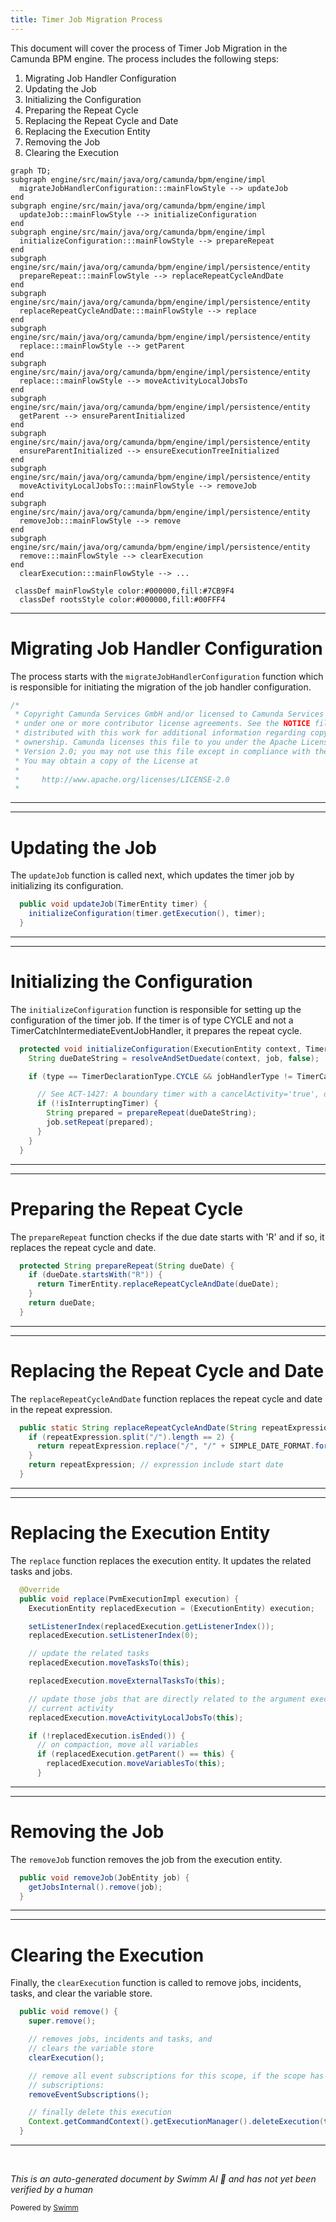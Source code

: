 ```yaml
---
title: Timer Job Migration Process
---
```

This document will cover the process of Timer Job Migration in the Camunda BPM engine. The process includes the following steps:

1. Migrating Job Handler Configuration
2. Updating the Job
3. Initializing the Configuration
4. Preparing the Repeat Cycle
5. Replacing the Repeat Cycle and Date
6. Replacing the Execution Entity
7. Removing the Job
8. Clearing the Execution

```mermaid
graph TD;
subgraph engine/src/main/java/org/camunda/bpm/engine/impl
  migrateJobHandlerConfiguration:::mainFlowStyle --> updateJob
end
subgraph engine/src/main/java/org/camunda/bpm/engine/impl
  updateJob:::mainFlowStyle --> initializeConfiguration
end
subgraph engine/src/main/java/org/camunda/bpm/engine/impl
  initializeConfiguration:::mainFlowStyle --> prepareRepeat
end
subgraph engine/src/main/java/org/camunda/bpm/engine/impl/persistence/entity
  prepareRepeat:::mainFlowStyle --> replaceRepeatCycleAndDate
end
subgraph engine/src/main/java/org/camunda/bpm/engine/impl/persistence/entity
  replaceRepeatCycleAndDate:::mainFlowStyle --> replace
end
subgraph engine/src/main/java/org/camunda/bpm/engine/impl/persistence/entity
  replace:::mainFlowStyle --> getParent
end
subgraph engine/src/main/java/org/camunda/bpm/engine/impl/persistence/entity
  replace:::mainFlowStyle --> moveActivityLocalJobsTo
end
subgraph engine/src/main/java/org/camunda/bpm/engine/impl/persistence/entity
  getParent --> ensureParentInitialized
end
subgraph engine/src/main/java/org/camunda/bpm/engine/impl/persistence/entity
  ensureParentInitialized --> ensureExecutionTreeInitialized
end
subgraph engine/src/main/java/org/camunda/bpm/engine/impl/persistence/entity
  moveActivityLocalJobsTo:::mainFlowStyle --> removeJob
end
subgraph engine/src/main/java/org/camunda/bpm/engine/impl/persistence/entity
  removeJob:::mainFlowStyle --> remove
end
subgraph engine/src/main/java/org/camunda/bpm/engine/impl/persistence/entity
  remove:::mainFlowStyle --> clearExecution
end
  clearExecution:::mainFlowStyle --> ...

 classDef mainFlowStyle color:#000000,fill:#7CB9F4
  classDef rootsStyle color:#000000,fill:#00FFF4
```

<SwmSnippet path="/engine/src/main/java/org/camunda/bpm/engine/impl/migration/instance/MigratingTimerJobInstance.java" line="1">

---

# Migrating Job Handler Configuration

The process starts with the `migrateJobHandlerConfiguration` function which is responsible for initiating the migration of the job handler configuration.

```java
/*
 * Copyright Camunda Services GmbH and/or licensed to Camunda Services GmbH
 * under one or more contributor license agreements. See the NOTICE file
 * distributed with this work for additional information regarding copyright
 * ownership. Camunda licenses this file to you under the Apache License,
 * Version 2.0; you may not use this file except in compliance with the License.
 * You may obtain a copy of the License at
 *
 *     http://www.apache.org/licenses/LICENSE-2.0
 *
```

---

</SwmSnippet>

<SwmSnippet path="/engine/src/main/java/org/camunda/bpm/engine/impl/jobexecutor/TimerDeclarationImpl.java" line="92">

---

# Updating the Job

The `updateJob` function is called next, which updates the timer job by initializing its configuration.

```java
  public void updateJob(TimerEntity timer) {
    initializeConfiguration(timer.getExecution(), timer);
  }
```

---

</SwmSnippet>

<SwmSnippet path="/engine/src/main/java/org/camunda/bpm/engine/impl/jobexecutor/TimerDeclarationImpl.java" line="96">

---

# Initializing the Configuration

The `initializeConfiguration` function is responsible for setting up the configuration of the timer job. If the timer is of type CYCLE and not a TimerCatchIntermediateEventJobHandler, it prepares the repeat cycle.

```java
  protected void initializeConfiguration(ExecutionEntity context, TimerEntity job) {
    String dueDateString = resolveAndSetDuedate(context, job, false);

    if (type == TimerDeclarationType.CYCLE && jobHandlerType != TimerCatchIntermediateEventJobHandler.TYPE) {

      // See ACT-1427: A boundary timer with a cancelActivity='true', doesn't need to repeat itself
      if (!isInterruptingTimer) {
        String prepared = prepareRepeat(dueDateString);
        job.setRepeat(prepared);
      }
    }
  }
```

---

</SwmSnippet>

<SwmSnippet path="/engine/src/main/java/org/camunda/bpm/engine/impl/jobexecutor/TimerDeclarationImpl.java" line="159">

---

# Preparing the Repeat Cycle

The `prepareRepeat` function checks if the due date starts with 'R' and if so, it replaces the repeat cycle and date.

```java
  protected String prepareRepeat(String dueDate) {
    if (dueDate.startsWith("R")) {
      return TimerEntity.replaceRepeatCycleAndDate(dueDate);
    }
    return dueDate;
  }
```

---

</SwmSnippet>

<SwmSnippet path="/engine/src/main/java/org/camunda/bpm/engine/impl/persistence/entity/TimerEntity.java" line="178">

---

# Replacing the Repeat Cycle and Date

The `replaceRepeatCycleAndDate` function replaces the repeat cycle and date in the repeat expression.

```java
  public static String replaceRepeatCycleAndDate(String repeatExpression) {
    if (repeatExpression.split("/").length == 2) {
      return repeatExpression.replace("/", "/" + SIMPLE_DATE_FORMAT.format(ClockUtil.getCurrentTime()) + "/");
    }
    return repeatExpression; // expression include start date
  }
```

---

</SwmSnippet>

<SwmSnippet path="/engine/src/main/java/org/camunda/bpm/engine/impl/persistence/entity/ExecutionEntity.java" line="1123">

---

# Replacing the Execution Entity

The `replace` function replaces the execution entity. It updates the related tasks and jobs.

```java
  @Override
  public void replace(PvmExecutionImpl execution) {
    ExecutionEntity replacedExecution = (ExecutionEntity) execution;

    setListenerIndex(replacedExecution.getListenerIndex());
    replacedExecution.setListenerIndex(0);

    // update the related tasks
    replacedExecution.moveTasksTo(this);

    replacedExecution.moveExternalTasksTo(this);

    // update those jobs that are directly related to the argument execution's
    // current activity
    replacedExecution.moveActivityLocalJobsTo(this);

    if (!replacedExecution.isEnded()) {
      // on compaction, move all variables
      if (replacedExecution.getParent() == this) {
        replacedExecution.moveVariablesTo(this);
      }
```

---

</SwmSnippet>

<SwmSnippet path="/engine/src/main/java/org/camunda/bpm/engine/impl/persistence/entity/ExecutionEntity.java" line="1544">

---

# Removing the Job

The `removeJob` function removes the job from the execution entity.

```java
  public void removeJob(JobEntity job) {
    getJobsInternal().remove(job);
  }
```

---

</SwmSnippet>

<SwmSnippet path="/engine/src/main/java/org/camunda/bpm/engine/impl/persistence/entity/ExecutionEntity.java" line="1022">

---

# Clearing the Execution

Finally, the `clearExecution` function is called to remove jobs, incidents, tasks, and clear the variable store.

```java
  public void remove() {
    super.remove();

    // removes jobs, incidents and tasks, and
    // clears the variable store
    clearExecution();

    // remove all event subscriptions for this scope, if the scope has event
    // subscriptions:
    removeEventSubscriptions();

    // finally delete this execution
    Context.getCommandContext().getExecutionManager().deleteExecution(this);
  }
```

---

</SwmSnippet>

&nbsp;

*This is an auto-generated document by Swimm AI 🌊 and has not yet been verified by a human*

<SwmMeta version="3.0.0" repo-id="Z2l0aHViJTNBJTNBQ2l0aS1jYW11bmRhJTNBJTNBZ2lsYWRuYXZvdA==" repo-name="Citi-camunda" doc-type="flows"><sup>Powered by [Swimm](/)</sup></SwmMeta>
